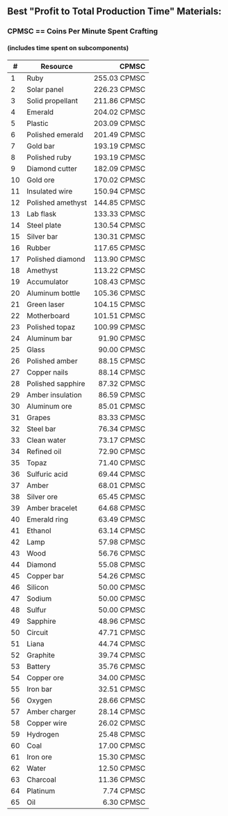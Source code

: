 ## Best "Profit to Total Production Time" Materials:
### CPMSC == Coins Per Minute Spent Crafting
#### (includes time spent on subcomponents)

| #  	| Resource          	| CPMSC        	|
|----	|-------------------	| -------------:|
| 1  	| Ruby              	| 255.03 CPMSC 	|
| 2  	| Solar panel       	| 226.23 CPMSC 	|
| 3  	| Solid propellant  	| 211.86 CPMSC 	|
| 4  	| Emerald           	| 204.02 CPMSC 	|
| 5  	| Plastic           	| 203.09 CPMSC 	|
| 6  	| Polished emerald  	| 201.49 CPMSC 	|
| 7  	| Gold bar          	| 193.19 CPMSC 	|
| 8  	| Polished ruby     	| 193.19 CPMSC 	|
| 9  	| Diamond cutter    	| 182.09 CPMSC 	|
| 10 	| Gold ore          	| 170.02 CPMSC 	|
| 11 	| Insulated wire    	| 150.94 CPMSC 	|
| 12 	| Polished amethyst 	| 144.85 CPMSC 	|
| 13 	| Lab flask         	| 133.33 CPMSC 	|
| 14 	| Steel plate       	| 130.54 CPMSC 	|
| 15 	| Silver bar        	| 130.31 CPMSC 	|
| 16 	| Rubber            	| 117.65 CPMSC 	|
| 17 	| Polished diamond  	| 113.90 CPMSC 	|
| 18 	| Amethyst          	| 113.22 CPMSC 	|
| 19 	| Accumulator       	| 108.43 CPMSC 	|
| 20 	| Aluminum bottle   	| 105.36 CPMSC 	|
| 21 	| Green laser       	| 104.15 CPMSC 	|
| 22 	| Motherboard       	| 101.51 CPMSC 	|
| 23 	| Polished topaz    	| 100.99 CPMSC 	|
| 24 	| Aluminum bar      	| 91.90 CPMSC  	|
| 25 	| Glass             	| 90.00 CPMSC  	|
| 26 	| Polished amber    	| 88.15 CPMSC  	|
| 27 	| Copper nails      	| 88.14 CPMSC  	|
| 28 	| Polished sapphire 	| 87.32 CPMSC  	|
| 29 	| Amber insulation  	| 86.59 CPMSC  	|
| 30 	| Aluminum ore      	| 85.01 CPMSC  	|
| 31 	| Grapes            	| 83.33 CPMSC  	|
| 32 	| Steel bar         	| 76.34 CPMSC  	|
| 33 	| Clean water       	| 73.17 CPMSC  	|
| 34 	| Refined oil       	| 72.90 CPMSC  	|
| 35 	| Topaz             	| 71.40 CPMSC  	|
| 36 	| Sulfuric acid     	| 69.44 CPMSC  	|
| 37 	| Amber             	| 68.01 CPMSC  	|
| 38 	| Silver ore        	| 65.45 CPMSC  	|
| 39 	| Amber bracelet    	| 64.68 CPMSC  	|
| 40 	| Emerald ring      	| 63.49 CPMSC  	|
| 41 	| Ethanol           	| 63.14 CPMSC  	|
| 42 	| Lamp              	| 57.98 CPMSC  	|
| 43 	| Wood              	| 56.76 CPMSC  	|
| 44 	| Diamond           	| 55.08 CPMSC  	|
| 45 	| Copper bar        	| 54.26 CPMSC  	|
| 46 	| Silicon           	| 50.00 CPMSC  	|
| 47 	| Sodium            	| 50.00 CPMSC  	|
| 48 	| Sulfur            	| 50.00 CPMSC  	|
| 49 	| Sapphire          	| 48.96 CPMSC  	|
| 50 	| Circuit           	| 47.71 CPMSC  	|
| 51 	| Liana             	| 44.74 CPMSC  	|
| 52 	| Graphite          	| 39.74 CPMSC  	|
| 53 	| Battery           	| 35.76 CPMSC  	|
| 54 	| Copper ore        	| 34.00 CPMSC  	|
| 55 	| Iron bar          	| 32.51 CPMSC  	|
| 56 	| Oxygen            	| 28.66 CPMSC  	|
| 57 	| Amber charger     	| 28.14 CPMSC  	|
| 58 	| Copper wire       	| 26.02 CPMSC  	|
| 59 	| Hydrogen          	| 25.48 CPMSC  	|
| 60 	| Coal              	| 17.00 CPMSC  	|
| 61 	| Iron ore          	| 15.30 CPMSC  	|
| 62 	| Water             	| 12.50 CPMSC  	|
| 63 	| Charcoal          	| 11.36 CPMSC  	|
| 64 	| Platinum          	| 7.74 CPMSC   	|
| 65 	| Oil               	| 6.30 CPMSC   	|

